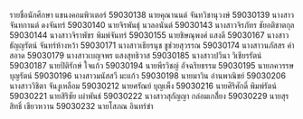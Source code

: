 ﻿รายชื่อนักศึกษา แขนงคอมพิวเตอร์
59030138 นายคุณานนต์ จันทวิชานุวงษ์ 
59030139 นางสาวจันทกานต์ ดงจันทร์ 
59030140 นายจิรพันธุ์ นวลอนันต์ 
59030143 นางสาวจิรภัทร ชัยอติชาตกุล 
59030144 นางสาวจิราพัชร พิมพ์จันทร์ 
59030155 นายชิษณุพงศ์ แสงดี 
59030167 นางสาวธัญญรัตน์ จันทร์ห้างหว้า 
59030171 นางสาวเธียรนุช ชูช่วยสุวรรณ 
59030174 นางสาวนภัสสร คำสอาด 
59030179 นางสาวเบญจพร แสงสุทธิวาส 
59030185 นางสาวปวีนา วิเชียรรัตน์ 
59030187 นายปิติรักษ์ ใจแก้ว 
59030194 นายพีรวิชญ์ อัจฉริยธรรม
59030195 นายภควรรษ บุญรัตน์ 
59030196 นางสาวมนัสสวี มะแก้ว
59030198 นายมาวิน อ่านพาณิชย์
59030206 นางสาววิชิตา จันงูเหลือม 
59030212 นายศรัณย์ บุญเพ็ง
59030216 นายศิริศักดิ์ พิมพ์รัตน์ 
59030221 นายสิริชัย เผ่าพันธ์
59030222 นางสาวสุกัญญา กล่อมเกลี่้ยง 
59030229 นายสุรสิทธิ์ เขียวหวาน
59030232 นายโสภณ อินทร์ขำ
